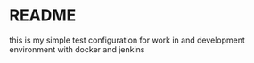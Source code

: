 README
=====
this is my simple test configuration for work in and development environment with docker and jenkins
